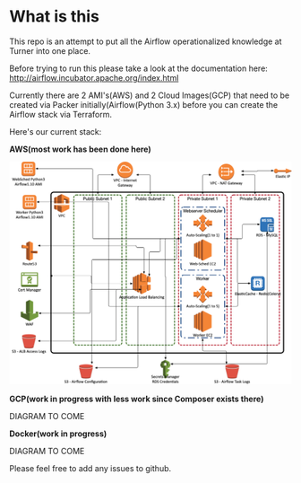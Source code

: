 # What is this

This repo is an attempt to put all the Airflow operationalized knowledge at Turner into one place.  

Before trying to run this please take a look at the documentation here:  http://airflow.incubator.apache.org/index.html

Currently there are 2 AMI's(AWS) and 2 Cloud Images(GCP) that need to be created via Packer initially(Airflow(Python 3.x) before you can create the Airflow stack via Terraform.  

Here's our current stack:

**AWS(most work has been done here)**

![AWS](images/Airflow_10_26_18.jpg)

**GCP(work in progress with less work since Composer exists there)**

DIAGRAM TO COME

**Docker(work in progress)**

DIAGRAM TO COME

Please feel free to add any issues to github.
